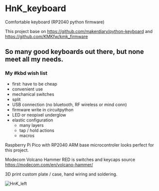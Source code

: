 # HnK_keyboard
Comfortable keyboard (RP2040 python firmware)

This project base on https://github.com/makerdiary/python-keyboard and https://github.com/KMKfw/kmk_firmware

## So many good keyboards out there, but none meet all my needs.
###  My #kbd wish list
- first: have to be cheap
- convenient use
- mechanical switches
- split
- USB connection (no bluetooth, RF wireless or mind conn)
- firmware write in circuitpython
- LED or neopixel underglow
- elastic configuration
  - many layers
  - tap / hold actions
  - macros

Raspberry Pi Pico with RP2040 ARM base microcontroler looks perfect for this project.

Modecom Volcano Hammer RED is switches and keycaps source https://modecom.com/en/volcano-hammer/

3D print custom plate / case, hand wiring and soldering.

![HnK_left](https://user-images.githubusercontent.com/21249992/118560803-5aa34d00-b76a-11eb-88c8-6feb737be994.jpg)

